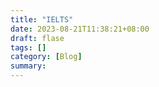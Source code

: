 ```yaml
---
title: "IELTS"
date: 2023-08-21T11:38:21+08:00
draft: flase
tags: []
category: [Blog]
summary: 
---
```

